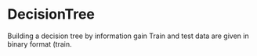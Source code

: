 # DecisionTree
Building a decision tree by information gain
Train and test data are given in binary format (train.
